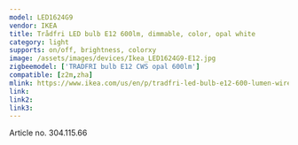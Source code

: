```yaml
---
model: LED1624G9
vendor: IKEA
title: Trådfri LED bulb E12 600lm, dimmable, color, opal white
category: light
supports: on/off, brightness, colorxy
image: /assets/images/devices/Ikea_LED1624G9-E12.jpg
zigbeemodel: ['TRADFRI bulb E12 CWS opal 600lm']
compatible: [z2m,zha]
mlink: https://www.ikea.com/us/en/p/tradfri-led-bulb-e12-600-lumen-wireless-dimmable-color-and-white-spectrum-opal-30411566/
link: 
link2: 
link3: 
---
```

Article no. 304.115.66
